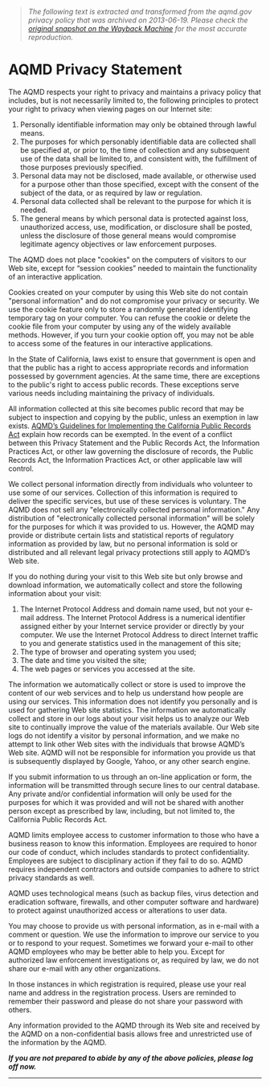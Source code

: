 > *The following text is extracted and transformed from the aqmd.gov privacy policy that was archived on 2013-06-19. Please check the [original snapshot on the Wayback Machine](https://web.archive.org/web/20130619211143id_/http%3A//www.aqmd.gov/privacy.html) for the most accurate reproduction.*

# AQMD Privacy Statement

The AQMD respects your right to privacy and maintains a privacy policy that includes, but is not necessarily limited to, the following principles to protect your right to privacy when viewing pages on our Internet site: 

  1. Personally identifiable information may only be obtained through lawful means. 
  2. The purposes for which personably identifiable data are collected shall be specified at, or prior to, the time of collection and any subsequent use of the data shall be limited to, and consistent with, the fulfillment of those purposes previously specified. 
  3. Personal data may not be disclosed, made available, or otherwise used for a purpose other than those specified, except with the consent of the subject of the data, or as required by law or regulation. 
  4. Personal data collected shall be relevant to the purpose for which it is needed. 
  5. The general means by which personal data is protected against loss, unauthorized access, use, modification, or disclosure shall be posted, unless the disclosure of those general means would compromise legitimate agency objectives or law enforcement purposes. 



The AQMD does not place "cookies" on the computers of visitors to our Web site, except for “session cookies” needed to maintain the functionality of an interactive application.

Cookies created on your computer by using this Web site do not contain "personal information" and do not compromise your privacy or security. We use the cookie feature only to store a randomly generated identifying temporary tag on your computer. You can refuse the cookie or delete the cookie file from your computer by using any of the widely available methods. However, if you turn your cookie option off, you may not be able to access some of the features in our interactive applications.

In the State of California, laws exist to ensure that government is open and that the public has a right to access appropriate records and information possessed by government agencies. At the same time, there are exceptions to the public's right to access public records. These exceptions serve various needs including maintaining the privacy of individuals. 

All information collected at this site becomes public record that may be subject to inspection and copying by the public, unless an exemption in law exists. [AQMD’s Guidelines for Implementing the California Public Records Act](https://web.archive.org/web/20130619211143id_/http%3A//www.aqmd.gov/prr/prag.html) explain how records can be exempted. In the event of a conflict between this Privacy Statement and the Public Records Act, the Information Practices Act, or other law governing the disclosure of records, the Public Records Act, the Information Practices Act, or other applicable law will control.

We collect personal information directly from individuals who volunteer to use some of our services. Collection of this information is required to deliver the specific services, but use of these services is voluntary. The AQMD does not sell any "electronically collected personal information." Any distribution of "electronically collected personal information" will be solely for the purposes for which it was provided to us. However, the AQMD may provide or distribute certain lists and statistical reports of regulatory information as provided by law, but no personal information is sold or distributed and all relevant legal privacy protections still apply to AQMD’s Web site. 

If you do nothing during your visit to this Web site but only browse and download information, we automatically collect and store the following information about your visit:

  1. The Internet Protocol Address and domain name used, but not your e-mail address. The Internet Protocol Address is a numerical identifier assigned either by your Internet service provider or directly by your computer. We use the Internet Protocol Address to direct Internet traffic to you and generate statistics used in the management of this site; 
  2. The type of browser and operating system you used; 
  3. The date and time you visited the site; 
  4. The web pages or services you accessed at the site. 



The information we automatically collect or store is used to improve the content of our web services and to help us understand how people are using our services. This information does not identify you personally and is used for gathering Web site statistics. The information we automatically collect and store in our logs about your visit helps us to analyze our Web site to continually improve the value of the materials available. Our Web site logs do not identify a visitor by personal information, and we make no attempt to link other Web sites with the individuals that browse AQMD’s Web site. AQMD will not be responsible for information you provide us that is subsequently displayed by Google, Yahoo, or any other search engine.

If you submit information to us through an on-line application or form, the information will be transmitted through secure lines to our central database. Any private and/or confidential information will only be used for the purposes for which it was provided and will not be shared with another person except as prescribed by law, including, but not limited to, the California Public Records Act. 

AQMD limits employee access to customer information to those who have a business reason to know this information. Employees are required to honor our code of conduct, which includes standards to protect confidentiality. Employees are subject to disciplinary action if they fail to do so. AQMD requires independent contractors and outside companies to adhere to strict privacy standards as well. 

AQMD uses technological means (such as backup files, virus detection and eradication software, firewalls, and other computer software and hardware) to protect against unauthorized access or alterations to user data. 

You may choose to provide us with personal information, as in e-mail with a comment or question. We use the information to improve our service to you or to respond to your request. Sometimes we forward your e-mail to other AQMD employees who may be better able to help you. Except for authorized law enforcement investigations or, as required by law, we do not share our e-mail with any other organizations.

In those instances in which registration is required, please use your real name and address in the registration process. Users are reminded to remember their password and please do not share your password with others. 

Any information provided to the AQMD through its Web site and received by the AQMD on a non-confidential basis allows free and unrestricted use of the information by the AQMD.

_**If you are not prepared to abide by any of the above policies, please log off now.**_

* * *
